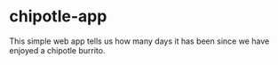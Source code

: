 chipotle-app
============

This simple web app tells us how many days it has been since we have enjoyed a chipotle burrito.
